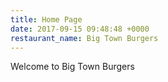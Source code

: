 ```yaml
---
title: Home Page
date: 2017-09-15 09:48:48 +0000
restaurant_name: Big Town Burgers
---
```



Welcome to Big Town Burgers